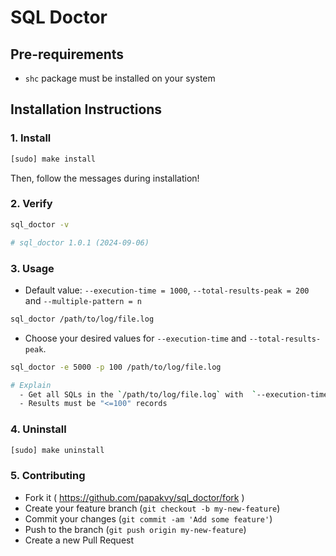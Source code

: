 # SQL Doctor

## Pre-requirements

- `shc` package must be installed on your system

## Installation Instructions

### 1. Install

```bash
[sudo] make install
```

Then, follow the messages during installation!

### 2. Verify

```bash
sql_doctor -v

# sql_doctor 1.0.1 (2024-09-06)
```

### 3. Usage

  - Default value: `--execution-time = 1000`, `--total-results-peak = 200` and `--multiple-pattern = n`
```bash
sql_doctor /path/to/log/file.log
```

- Choose your desired values for `--execution-time` and `--total-results-peak`.
```bash
sql_doctor -e 5000 -p 100 /path/to/log/file.log

# Explain
  - Get all SQLs in the `/path/to/log/file.log` with  `--execution-time >= 5000 miliseconds`
  - Results must be "<=100" records
```

### 4. Uninstall

```bash
[sudo] make uninstall
```

### 5. Contributing

  - Fork it ( https://github.com/papakvy/sql_doctor/fork )
  - Create your feature branch (`git checkout -b my-new-feature`)
  - Commit your changes (`git commit -am 'Add some feature'`)
  - Push to the branch (`git push origin my-new-feature`)
  - Create a new Pull Request

